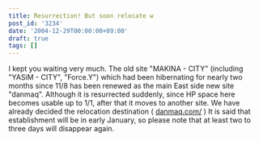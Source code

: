 ```yaml
---
title: Resurrection! But soon relocate w
post_id: '3234'
date: '2004-12-29T00:00:00+09:00'
draft: true
tags: []
---
```


I kept you waiting very much. The old site "MAKINA - CITY" (including "YASiM - CITY", "Force.Y") which had been hibernating for nearly two months since 11/8 has been renewed as the main East side new site "danmaq". Although it is resurrected suddenly, since HP space here becomes usable up to 1/1, after that it moves to another site. We have already decided the relocation destination ( [danmaq.com/](/) ) It is said that establishment will be in early January, so please note that at least two to three days will disappear again.
